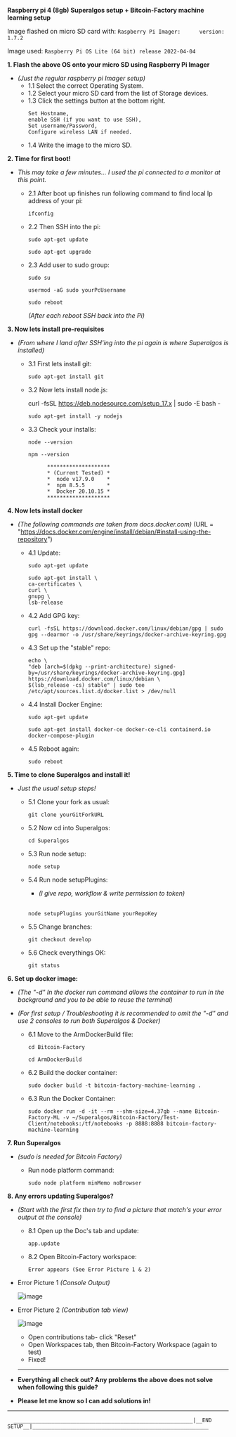 __Raspberry pi 4 (8gb) Superalgos setup + Bitcoin-Factory machine learning setup__
	
Image flashed on micro SD card with:
	  ```
	  Raspberry Pi Imager:      version: 1.7.2
	  ```
	
	
Image used:
	   ```
	   Raspberry Pi OS Lite (64 bit)
	   release 2022-04-04
	   ```
		




__1. Flash the above OS onto your micro SD using Raspberry Pi Imager__
  - _(Just the regular raspberry pi Imager setup)_
    - 1.1 Select the correct Operating System.
    - 1.2 Select your micro SD card from the list of Storage devices.
    - 1.3 Click the settings button at the bottom right.
    	```
	  Set Hostname,
	  enable SSH (if you want to use SSH),
	  Set username/Password,
	  Configure wireless LAN if needed.
	  
     - 1.4 Write the image to the micro SD.



__2.  Time for first boot!__	 
- _This may take a few minutes... I used the pi connected to a monitor at this point._        

    - 2.1 After boot up finishes run following command to find local Ip address of your pi:
    	  
          ifconfig
	  

    - 2.2 Then SSH into the pi:

	   ```     	   
	   sudo apt-get update
	   ```
	   ``` 
	   sudo apt-get upgrade
	   ```	   
		
     - 2.3 Add user to sudo group: 
 
     	    
           sudo su
	   ```
	   usermod -aG sudo yourPcUsername
	   ```
           sudo reboot


       _(After each reboot SSH back into the Pi)_   
       

                                    

__3.  Now lets install pre-requisites__

  - _(From where I land after SSH'ing into the pi again is where Superalgos is installed)_

      - 3.1 First lets install git:
      
            sudo apt-get install git



       - 3.2 Now lets install node.js:
       	     
	     curl -fsSL https://deb.nodesource.com/setup_17.x | sudo -E bash -
	     ```
	     sudo apt-get install -y nodejs
	     ```


       - 3.3 Check your installs:
 	     ```
 	     node --version
	     ```
	     ```
	     npm --version
	     ```


                   ********************
				   * (Current Tested) *
				   *  node v17.9.0    *
				   *  npm 8.5.5       *  
				   *  Docker 20.10.15 *
                   ******************** 
        


__4. Now lets install docker__
  - _(The following commands are taken from docs.docker.com)_
            (URL = "https://docs.docker.com/engine/install/debian/#install-using-the-repository")


	- 4.1 Update:
 	     ```
	     sudo apt-get update
	     ```
	     ```
	     sudo apt-get install \
	     ca-certificates \
	     curl \
	     gnupg \
	     lsb-release
	     ```

	- 4.2 Add GPG key:
 	     ```
	     curl -fsSL https://download.docker.com/linux/debian/gpg | sudo gpg --dearmor -o /usr/share/keyrings/docker-archive-keyring.gpg
	     ```


	 - 4.3 Set up the "stable" repo:
 	     ```
	     echo \
	     "deb [arch=$(dpkg --print-architecture) signed-by=/usr/share/keyrings/docker-archive-keyring.gpg] https://download.docker.com/linux/debian \
	     $(lsb_release -cs) stable" | sudo tee /etc/apt/sources.list.d/docker.list > /dev/null
	     ```
	  
	 - 4.4 Install Docker Engine:
 	     ```
	     sudo apt-get update
	     ```
	     ```
	     sudo apt-get install docker-ce docker-ce-cli containerd.io docker-compose-plugin
	     ```

	 - 4.5  Reboot again:
 	     ```
	     sudo reboot
	     ```


__5.  Time to clone Superalgos and install it!__

  - _Just the usual setup steps!_
  
	- 5.1 Clone your fork as usual:
 	     ```
	     git clone yourGitForkURL
	     ```
	- 5.2 Now cd into Superalgos:
 	     ```
	     cd Superalgos
	     ```
	  
	- 5.3 Run node setup:
 	     ```
	     node setup
	     ```

	- 5.4 Run node setupPlugins:
	  - _(I give repo, workflow & write permission to token)_
	  <br>
	  
 	   ```
	   node setupPlugins yourGitName yourRepoKey
	   ```
	- 5.5 Change branches:
 	     ```
	     git checkout develop
	     ```
	- 5.6 Check everythings OK:
 	     ```
	     git status
	     ```
	  
__6. Set up docker image:__
  - _(The "-d" In the docker run command allows the container to run in the background and you to be able to reuse the terminal)_
  - _(For first setup / Troubleshooting it is recommended to omit the "-d" and use 2 consoles to run both Superalgos & Docker)_
  
    - 6.1 Move to the ArmDockerBuild file:
      ```
      cd Bitcoin-Factory
      ```
      ```
      cd ArmDockerBuild
      ```
      
    - 6.2 Build the docker container:
      ```
      sudo docker build -t bitcoin-factory-machine-learning .
      ```
    - 6.3 Run the Docker Container:
      ```
      sudo docker run -d -it --rm --shm-size=4.37gb --name Bitcoin-Factory-ML -v ~/Superalgos/Bitcoin-Factory/Test-Client/notebooks:/tf/notebooks -p 8888:8888 bitcoin-factory-machine-learning
      ```

__7. Run Superalgos__ 
   - _(sudo is needed for Bitcoin Factory)_
   
      - Run node platform command:
        ```
        sudo node platform minMemo noBrowser
        ```

__8.  Any errors updating Superalgos?__
  - _(Start with the first fix then try to find a picture that match's your error output at the console)_
    - 8.1 Open up the Doc's tab and update:
      ```
      app.update
      ```
     - 8.2 Open Bitcoin-Factory workspace:
       ```
       Error appears (See Error Picture 1 & 2)
       ```
			
- Error Picture 1 _(Console Output)_

  ![image](https://raw.githubusercontent.com/theblockchainarborist/Superalgos-Guides/main/Error%20Pictures/Error_1.png)

- Error Picture 2 _(Contribution tab view)_

  ![image](https://github.com/theblockchainarborist/Superalgos-Guides/blob/main/Error%20Pictures/Error_2.png?raw=true)
	

  - Open contributions tab- click "Reset"
  - Open Workspaces tab, then Bitcoin-Factory Workspace (again to test)
   - Fixed!         



  *  ********************************************************************************************
 - __Everything all check out? Any problems the above does not solve when following this guide?__
    
 - __Please let me know so I can add solutions in!__                                              
  *********************************************************************************************** 




      _________________________________________________________|__END SETUP__|________________________________________________________



